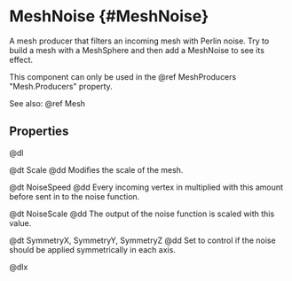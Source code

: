 # MeshNoise {#MeshNoise}

A mesh producer that filters an incoming mesh with Perlin noise. Try to build a mesh with a MeshSphere and then add a MeshNoise to see its effect.

This component can only be used in the @ref MeshProducers "Mesh.Producers" property.

See also: @ref Mesh

## Properties

@dl

@dt Scale
@dd Modifies the scale of the mesh.

@dt NoiseSpeed
@dd Every incoming vertex in multiplied with this amount before sent in to the noise function.

@dt NoiseScale
@dd The output of the noise function is scaled with this value.

@dt SymmetryX, SymmetryY, SymmetryZ
@dd Set to control if the noise should be applied symmetrically in each axis.

@dlx
